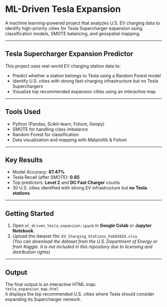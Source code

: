 # ML-Driven Tesla Expansion

A machine learning-powered project that analyzes U.S. EV charging data to identify high-priority cities for Tesla Supercharger expansion using classification models, SMOTE balancing, and geospatial mapping.

---

## Tesla Supercharger Expansion Predictor 

This project uses real-world EV charging station data to:
- Predict whether a station belongs to Tesla using a Random Forest model
- Identify U.S. cities with strong fast-charging infrastructure but no Tesla Superchargers
- Visualize top recommended expansion cities using an interactive map

---

## Tools Used
- Python (Pandas, Scikit-learn, Folium, Geopy)
- SMOTE for handling class imbalance
- Random Forest for classification
- Data visualization and mapping with Matplotlib & Folium

---

## Key Results
- Model Accuracy: **87.47%**
- Tesla Recall (after SMOTE): **0.65**
- Top predictors: **Level 2** and **DC Fast Charger** counts
- 30 U.S. cities identified with strong EV infrastructure but **no Tesla stations**

---

## Getting Started
1. Open `ml_driven_tesla_expansion.ipynb` in **Google Colab** or **Jupyter Notebook**.
2. Upload the dataset file: `EV_Charging_Stations_Feb82024.xlsx`.  
   *(You can download the dataset from the U.S. Department of Energy or from Kaggle. It is not included in this repository due to licensing and distribution rights)*

---

## Output
The final output is an interactive HTML map:  
`tesla_expansion_map.html`  
It displays the top recommended U.S. cities where Tesla should consider expanding its Supercharger network.
